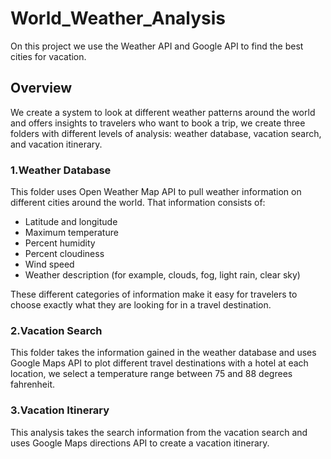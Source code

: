 # World_Weather_Analysis  

On this project we use the Weather API and Google API to find the best cities for vacation.

## Overview

We create a system to look at different weather patterns around the world and offers insights to travelers who want to book a trip, we create three folders with different levels of analysis: weather database, vacation search, and vacation itinerary.

### 1.Weather Database

This folder uses Open Weather Map API to pull weather information on different cities around the world. That information consists of:

* Latitude and longitude
* Maximum temperature
* Percent humidity
* Percent cloudiness
* Wind speed
* Weather description (for example, clouds, fog, light rain, clear sky)

These different categories of information make it easy for travelers to choose exactly what they are looking for in a travel destination.

### 2.Vacation Search

This folder takes the information gained in the weather database and uses Google Maps API to plot different travel destinations with a hotel at each location, we select a temperature range between 75 and 88 degrees fahrenheit.

### 3.Vacation Itinerary

This analysis takes the search information from the vacation search and uses Google Maps directions API to create a vacation itinerary.
